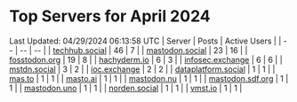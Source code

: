 # Top Servers for April 2024
Last Updated: 04/29/2024 06:13:58 UTC
| Server | Posts | Active Users |
| -- | -- | -- |
| [techhub.social](https://techhub.social/tags/PowerShell) | 46 | 7 |
| [mastodon.social](https://mastodon.social/tags/PowerShell) | 23 | 16 |
| [fosstodon.org](https://fosstodon.org/tags/PowerShell) | 19 | 8 |
| [hachyderm.io](https://hachyderm.io/tags/PowerShell) | 6 | 3 |
| [infosec.exchange](https://infosec.exchange/tags/PowerShell) | 6 | 6 |
| [mstdn.social](https://mstdn.social/tags/PowerShell) | 3 | 2 |
| [ioc.exchange](https://ioc.exchange/tags/PowerShell) | 2 | 2 |
| [dataplatform.social](https://dataplatform.social/tags/PowerShell) | 1 | 1 |
| [mas.to](https://mas.to/tags/PowerShell) | 1 | 1 |
| [masto.ai](https://masto.ai/tags/PowerShell) | 1 | 1 |
| [mastodon.nu](https://mastodon.nu/tags/PowerShell) | 1 | 1 |
| [mastodon.sdf.org](https://mastodon.sdf.org/tags/PowerShell) | 1 | 1 |
| [mastodon.uno](https://mastodon.uno/tags/PowerShell) | 1 | 1 |
| [norden.social](https://norden.social/tags/PowerShell) | 1 | 1 |
| [vmst.io](https://vmst.io/tags/PowerShell) | 1 | 1 |
